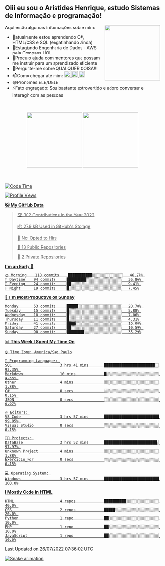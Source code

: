 ## Oiii eu sou o Aristides Henrique, estudo Sistemas de Informação e programação!

<div >
Aqui estão algumas informações sobre mim:<img align="right" height="180em" src="https://user-images.githubusercontent.com/97318481/177042589-45d62122-82a9-4a32-b3a7-87b322825b2f.png">
</div>

- 🌱atualmente estou aprendendo C#, HTML/CSS e SQL (engatinhando ainda)
- 👯Estagiando Engenharia de Dados - AWS pela Compass.UOL
- 🤔Procuro ajuda com mentores que possam me instruir para um aprendizado eficiente
- 💬Pergunte-me sobre QUALQUER COISA!!!
- 📫Como chegar até mim:
  <a href="https://www.instagram.com/aryhenry/" target="_blank">
  <img src="https://img.shields.io/badge/-Instagram-%23E4405F?style=for-the-badge&logo=instagram&logoColor=black" height="20px">
  </a>
  <a href="https://www.linkedin.com/in/aristides-henrique/" target="_blank">
  <img src="https://img.shields.io/badge/-LinkedIn-%230077B5?style=for-the-badge&logo=linkedin&logoColor=black" height="20px">
  </a> 
  <a href="mailto:arihenriqueuna@gmail.com">
  <img src="https://img.shields.io/badge/-Gmail-%23333?style=for-the-badge&logo=gmail&logoColor=white" height="20px">
  </a>
- 😄Pronomes:ELE/DELE
- ⚡Fato engraçado: Sou bastante extrovertido e adoro conversar e interagir com as pessoas
<br/>
<br/>
<div align="center">
  <a href="https://github.com/arihenrique">
  <img height="180em" src="https://github-readme-stats.vercel.app/api?username=arihenrique&show_icons=true&theme=dracula&include_all_commits=true&count_private=true"/>
  <img height="180em" src="https://github-readme-stats.vercel.app/api/top-langs/?username=arihenrique&layout=compact&langs_count=7&theme=dracula"/>
</div><br/><br/>

<!--START_SECTION:waka-->
![Code Time](http://img.shields.io/badge/Code%20Time-22%20hrs%2035%20mins-blue)

![Profile Views](http://img.shields.io/badge/Profile%20Views-6-blue)

**🐱 My GitHub Data** 

> 🏆 302 Contributions in the Year 2022
 > 
> 📦 27.9 kB Used in GitHub's Storage 
 > 
> 🚫 Not Opted to Hire
 > 
> 📜 13 Public Repositories 
 > 
> 🔑 2 Private Repositories  
 > 
**I'm an Early 🐤** 

```text
🌞 Morning    118 commits    ███████████░░░░░░░░░░░░░░   46.27% 
🌆 Daytime    94 commits     █████████░░░░░░░░░░░░░░░░   36.86% 
🌃 Evening    24 commits     ██░░░░░░░░░░░░░░░░░░░░░░░   9.41% 
🌙 Night      19 commits     █░░░░░░░░░░░░░░░░░░░░░░░░   7.45%

```
📅 **I'm Most Productive on Sunday** 

```text
Monday       53 commits     █████░░░░░░░░░░░░░░░░░░░░   20.78% 
Tuesday      15 commits     █░░░░░░░░░░░░░░░░░░░░░░░░   5.88% 
Wednesday    18 commits     █░░░░░░░░░░░░░░░░░░░░░░░░   7.06% 
Thursday     11 commits     █░░░░░░░░░░░░░░░░░░░░░░░░   4.31% 
Friday       41 commits     ████░░░░░░░░░░░░░░░░░░░░░   16.08% 
Saturday     27 commits     ██░░░░░░░░░░░░░░░░░░░░░░░   10.59% 
Sunday       90 commits     ████████░░░░░░░░░░░░░░░░░   35.29%

```


📊 **This Week I Spent My Time On** 

```text
⌚︎ Time Zone: America/Sao_Paulo

💬 Programming Languages: 
SQL                      3 hrs 41 mins       ███████████████████████░░   93.35% 
Markdown                 10 mins             █░░░░░░░░░░░░░░░░░░░░░░░░   4.55% 
Other                    4 mins              ░░░░░░░░░░░░░░░░░░░░░░░░░   1.88% 
C#                       0 secs              ░░░░░░░░░░░░░░░░░░░░░░░░░   0.15% 
JSON                     0 secs              ░░░░░░░░░░░░░░░░░░░░░░░░░   0.07%

🔥 Editors: 
VS Code                  3 hrs 57 mins       █████████████████████████   99.85% 
Visual Studio            0 secs              ░░░░░░░░░░░░░░░░░░░░░░░░░   0.15%

🐱‍💻 Projects: 
DataBase                 3 hrs 52 mins       ████████████████████████░   97.97% 
Unknown Project          4 mins              ░░░░░░░░░░░░░░░░░░░░░░░░░   1.88% 
Exercicio_For            0 secs              ░░░░░░░░░░░░░░░░░░░░░░░░░   0.15%

💻 Operating System: 
Windows                  3 hrs 57 mins       █████████████████████████   100.0%

```

**I Mostly Code in HTML** 

```text
HTML                     4 repos             ██████████░░░░░░░░░░░░░░░   40.0% 
CSS                      2 repos             █████░░░░░░░░░░░░░░░░░░░░   20.0% 
Python                   1 repo              ██░░░░░░░░░░░░░░░░░░░░░░░   10.0% 
PHP                      1 repo              ██░░░░░░░░░░░░░░░░░░░░░░░   10.0% 
JavaScript               1 repo              ██░░░░░░░░░░░░░░░░░░░░░░░   10.0%

```



 Last Updated on 26/07/2022 07:36:02 UTC
<!--END_SECTION:waka-->

![Snake animation](https://github.com/arihenrique/arihenrique/blob/output/github-contribution-grid-snake.svg)
